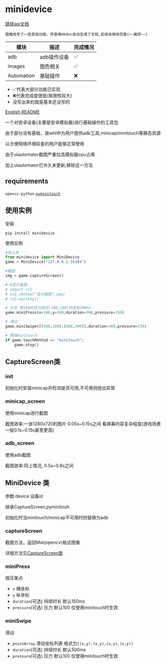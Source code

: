 # minidevice
[跳转api文档](https://nakanosanku.github.io/minidevice)

    粗略地写了一些其他功能，并使用mkdoc自动生成了文档,后续会继续完善(~~画饼~~)

|模块|描述|完成情况|
|----|----|------|
|adb|adb操作设备|✅|
|images|图色相关|✅|
|Automation|基础操作|❌|

- ✅代表大部分功能已实现
- ❌代表完成度很低(局限性较大)
- 没写出来的就是基本还没写的

[English README](README_en.md)

一个对安卓设备(主要是安卓模拟器)进行基础操作的工具包

由于部分没有基础，故whl中为用户提供adb工具,minicap/minitouch等静态资源

以方便网络环境较差的用户能够正常使用

由于uiautomator截图严重拉高模拟器cpu占用

加上uiautomator已许久未更新,移除这一方法
## requirements
`opencv-python` [`pyminitouch`](https://github.com/williamfzc/pyminitouch)
## 使用实例
安装
```shell
pip install minidevice
```
使用实例
```python
#导入库
from minidevice import MiniDevice
game = MiniDevice("127.0.0.1:16384")

#截图 
img = game.captureScreen()

# #显示截图
# import cv2
# cv2.imshow("显示截图",img)
# cv2.waitkey()

# 点击 用150的压力按压(100,100)的坐标300ms
game.miniPress(x=100,y=100,duration=300,pressure=150)

# 滑动
game.miniSwipe([(100,100),(300,300)],duration=300,pressure=150)

# 释放minitouch
if game.touchMethod == "minitouch":
    game.stop()
```


## CaptureScreen类
### init 
初始化时安装minicap并检测是否可用,不可用则抛出异常
### minicap_screen
使用minicap进行截图 

截图效率:一张1280x720的图片 0.05s~0.15s之间 看屏幕内容复杂程度(游戏场景一般0.1s~0.15s甚至更高)
### adb_screen
使用adb截图 

截图效率:同上情况, 0.5s~0.8s之间


## MiniDevice 类
参数:device 设备id

继承CaptureScreen,pyminitouh

初始化时当minitouch/minicap不可用时则替换为adb

### captureScreen
截图方法，返回Mat(opencv)格式图像

详细方法见[CaptureScreen类](##CaptureScreen类)

### miniPress
按压某点
- `x` 横坐标
- `y` 纵坐标
- `duration`(可选) 持续时长 默认150ms 
- `pressure`(可选) 压力 默认100 仅使用minitouch时生效

### miniSwipe
滑动
- `pointArray` 滑动坐标列表 格式为`[(x,y),(x,y),(x,y),(x,y)]`
- `duration`(可选) 持续时长 默认500ms
- `pressure`(可选) 压力 默认100 仅使用minitouch时生效

